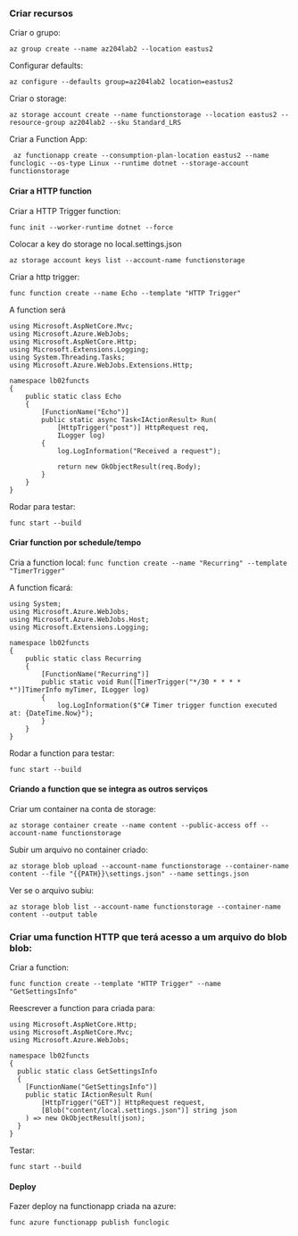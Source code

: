 ### Criar recursos

Criar o grupo:

`az group create --name az204lab2 --location eastus2`

Configurar defaults:

`az configure --defaults group=az204lab2 location=eastus2`

Criar o storage:

`az storage account create --name functionstorage --location eastus2 --resource-group az204lab2 --sku Standard_LRS`

Criar a Function App:

` az functionapp create --consumption-plan-location eastus2 --name funclogic --os-type Linux --runtime dotnet --storage-account functionstorage`

#### Criar a HTTP function

Criar a HTTP Trigger function:

`func init --worker-runtime dotnet --force`

Colocar a key do storage no local.settings.json

`az storage account keys list --account-name functionstorage`

Criar a http trigger:

`func function create --name Echo --template "HTTP Trigger"`

A function será 

```
using Microsoft.AspNetCore.Mvc;
using Microsoft.Azure.WebJobs;
using Microsoft.AspNetCore.Http;
using Microsoft.Extensions.Logging;
using System.Threading.Tasks;
using Microsoft.Azure.WebJobs.Extensions.Http;

namespace lb02functs
{
    public static class Echo
    {
        [FunctionName("Echo")]
        public static async Task<IActionResult> Run(
            [HttpTrigger("post")] HttpRequest req,
            ILogger log)
        {
            log.LogInformation("Received a request");

            return new OkObjectResult(req.Body);
        }
    }
}
```

Rodar para testar:

`func start --build`

#### Criar function por schedule/tempo

Cria a function local:
`func function create --name "Recurring" --template "TimerTrigger"`

A function ficará:
```
using System;
using Microsoft.Azure.WebJobs;
using Microsoft.Azure.WebJobs.Host;
using Microsoft.Extensions.Logging;

namespace lb02functs
{
    public static class Recurring
    {
        [FunctionName("Recurring")]
        public static void Run([TimerTrigger("*/30 * * * * *")]TimerInfo myTimer, ILogger log)
        {
            log.LogInformation($"C# Timer trigger function executed at: {DateTime.Now}");
        }
    }
}
```

Rodar a function para testar:

`func start --build`

#### Criando a function que se integra as outros serviços

Criar um container na conta de storage:

`az storage container create --name content --public-access off --account-name functionstorage`

Subir um arquivo no container criado:

`az storage blob upload --account-name functionstorage --container-name content --file "{{PATH}}\settings.json" --name settings.json`

Ver se o arquivo subiu:

`az storage blob list --account-name functionstorage --container-name content --output table`


### Criar uma function HTTP que terá acesso a um arquivo do blob blob:

Criar a function:

`func function create --template "HTTP Trigger" --name "GetSettingsInfo"`

Reescrever a function para criada para:

```
using Microsoft.AspNetCore.Http;
using Microsoft.AspNetCore.Mvc;
using Microsoft.Azure.WebJobs;

namespace lb02functs
{
  public static class GetSettingsInfo
  {
    [FunctionName("GetSettingsInfo")]
    public static IActionResult Run(
        [HttpTrigger("GET")] HttpRequest request,
        [Blob("content/local.settings.json")] string json
    ) => new OkObjectResult(json);
  }
}
```

Testar:

`func start --build`


#### Deploy

Fazer deploy na functionapp criada na azure:

`func azure functionapp publish funclogic`

